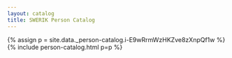 ```yaml
---
layout: catalog
title: SWERIK Person Catalog
---
```

{% assign p = site.data._person-catalog.i-E9wRrmWzHKZve8zXnpQf1w %}
{% include person-catalog.html p=p %}

